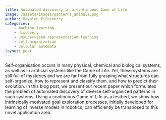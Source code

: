 ```yaml
---
title: Automated discovery in a continuous Game of Life
image: /assets/images/patterns_animals.png
author: Mayalen Etcheverry
categories:
    - machine learning
    - discovery
    - unsupervised representation learning
    - self-organization
    - cellular automata
layout: post
---
```


Self-organisation occurs in many physical, chemical and biological systems, as well as in artificial systems like the Game of Life. Yet, these systems are still full of mysteries and we are far from fully grasping what structures can self-organize, how to represent and classify them, and how to predict their evolution. In this blog post, we present our recent paper which formulates the problem of automated discovery of diverse self-organized patterns in such systems. Using a continuous Game of Life as a testbed, we show how intrinsically-motivated goal exploration processes, initially developed for learning of inverse models in robotics, can efficiently be transposed to this novel application area.

<script type="text/javascript">
window.location = "https://developmentalsystems.org/intrinsically_motivated_discovery_of_diverse_patterns"
</script>
